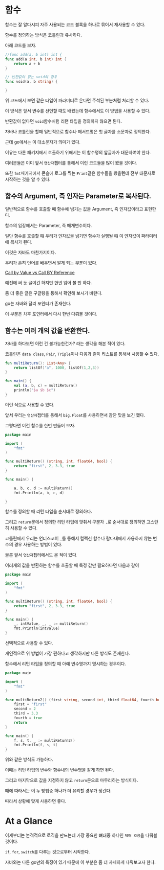 # 함수

함수는 잘 알다시피 자주 사용되는 코드 블록을 하나로 묶어서 재사용할 수 있다.     

함수를 정의하는 방식은 코틀린과 유사하다.

아래 코드를 보자.
```go
//func add(a, b int) int {
func add(a int, b int) int {
	return a + b
}

// 반환값이 없는 void의 경우
func void(a, b string) {

}
```
위 코드에서 보면 같은 타입이 파라미터로 온다면 주석된 부분처럼 처리할 수 있다.

이 방식은 앞서 변수를 선언할 때도 배웠는데 함수에서도 이 방법을 사용할 수 있다.      

반환값이 없다면 `void`함수처럼 리턴 타입을 정의하지 않으면 된다.      

자바나 코틀린을 할때 일반적으로 함수나 메서드명은 첫 글자를 소문자로 정의한다.     

근데 go에서는 이 대소문자가 의미가 있다.       

이유는 다른 패키지에서 호출하기 위해서는 이 함수명의 앞글자가 대문자여야 한다.     

여러분들은 이미 앞서 `연산자`챕터를 통해서 이런 코드들을 많이 봤을 것이다.     

또한 `fmt`패키지에서 콘솔에 로그를 찍는 `Print`같은 함수들을 봤을텐데 전부 대문자로 시작하는 것을 알 수 있다.

## 함수의 Argument, 즉 인자는 Parameter로 복사된다.

일반적으로 함수를 호출할 때 함수에 넘기는 값을 Argument, 즉 인자값이라고 표현한다.

함수의 입장에서는 Parameter, 즉 매개변수이다.     

일단 함수를 호출할 떄 우리가 인자값을 넘기면 함수가 실행될 떄 이 인자값이 파라미터에 복사가 된다.      

이것은 자바도 마찬가지이다.

우리가 흔히 언어를 배우면서 알게 되는 부분이 있다.

[Call by Value vs Call BY Reference](https://github.com/basquiat78/call-by-value-vs-call-by-reference-)     

예전에 써 둔 글이긴 하지만 한번 읽어 볼 만 하다.

좀 더 좋은 글은 구글링을 통해서 확인해 보시기 바란다.

go는 자바와 달리 포인터가 존재한다.      

이 부분은 차후 포인터에서 다시 한번 다뤄볼 것이다.

## 함수는 여러 개의 값을 반환한다.     

자바를 하다보면 이런 건 불가능한건가? 라는 생각을 해본 적이 있다.      

코틀린은 `data class`, `Pair`, `Triple`이나 다음과 같이 리스트를 통해서 사용할 수 있다.

```kotlin
fun multiReturn(): List<Any> {
    return listOf("a", 1000, listOf(1,2,3))
}

fun main() {
	val (a, b, c) = multiReturn()
	println("$a $b $c")
}
```
이런 식으로 사용할 수 있다.

앞서 우리는 `연산자`챕터를 통해서 `big.Float`를 사용하면서 잠깐 맛을 보긴 했다.       

그렇다면 이런 함수를 한번 만들어 보자.

```go
package main

import (
	"fmt"
)

func multiReturn() (string, int, float64, bool) {
	return "first", 2, 3.3, true
}

func main() {

	a, b, c, d := multiReturn()
	fmt.Println(a, b, c, d)

}
```
함수를 정의할 때 리턴 타입을 순서대로 정의하다.      

그리고 `return`문에서 정의한 리턴 타입에 맞춰서 구분자 `,`로 순서대로 정의하면 고스란히 사용할 수 있다.

코틀린에서 우리는 언더스코어 `_`를 통해서 컬렉션 함수나 람다내에서 사용하지 않는 변수의 경우 사용하는 방법이 있다.

물론 앞서 `연산자`챕터에서도 본 적이 있다.

여러개의 값을 반환하는 함수를 호출할 때 특정 값만 필요하다면 다음과 같이

```go
package main

import (
	"fmt"
)

func multiReturn() (string, int, float64, bool) {
	return "first", 2, 3.3, true
}

func main() {
	_, intValue, _, _ := multiReturn()
	fmt.Println(intValue)
}
```
선택적으로 사용할 수 있다.    

개인적으로 위 방법이 가장 편하다고 생각하지만 다른 방식도 존재한다.     

함수에서 리턴 타입을 정의할 때 아예 변수명까지 명시하는 경우이다.

```go
package main

import (
	"fmt"
)

func multiReturn2() (first string, second int, third float64, fourth bool) {
	first = "first"
	second = 2
	third = 3.3
	fourth = true
	return
}

func main() {
	f, s, t, _ := multiReturn2()
	fmt.Println(f, s, t)
}
```
위와 같은 방식도 가능하다. 

이때는 리턴 타입의 변수와 함수내의 변수명을 같게 하면 된다.

그리고 마지막으로 값을 지정하지 않고 `return`문으로 마무리하는 방식이다.     

때에 따라서는 이 두 방법중 하나가 더 유리할 경우가 생긴다. 

따라서 상황에 맞게 사용하면 좋다.

# At a Glance

이제부터는 본격적으로 로직을 만드는데 가장 중요한 뼈대중 하나인 `제어 흐름`을 다뤄볼 것이다.     

`if`, `for`, `switch`를 다루는 것으로부터 시작한다.     

자바와는 다른 go만의 특징이 있기 때문에 이 부분은 좀 더 자세하게 다뤄보고자 한다.

